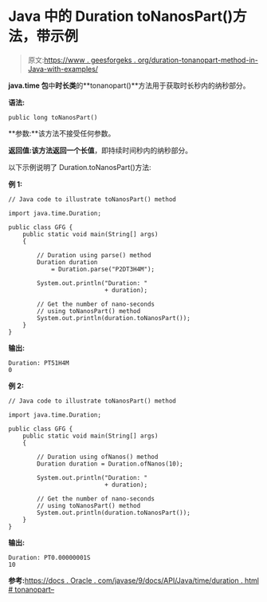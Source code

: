 # Java 中的 Duration toNanosPart()方法，带示例

> 原文:[https://www . geesforgeks . org/duration-tonanopart-method-in-Java-with-examples/](https://www.geeksforgeeks.org/duration-tonanospart-method-in-java-with-examples/)

**java.time 包**中**时长类**的**tonanopart()**方法用于获取时长秒内的纳秒部分。

**语法:**

```
public long toNanosPart()

```

**参数:**该方法不接受任何参数。

**返回值:**该方法返回一个**长值**，即持续时间秒内的纳秒部分。

以下示例说明了 Duration.toNanosPart()方法:

**例 1:**

```
// Java code to illustrate toNanosPart() method

import java.time.Duration;

public class GFG {
    public static void main(String[] args)
    {

        // Duration using parse() method
        Duration duration
            = Duration.parse("P2DT3H4M");

        System.out.println("Duration: "
                           + duration);

        // Get the number of nano-seconds
        // using toNanosPart() method
        System.out.println(duration.toNanosPart());
    }
}
```

**输出:**

```
Duration: PT51H4M
0

```

**例 2:**

```
// Java code to illustrate toNanosPart() method

import java.time.Duration;

public class GFG {
    public static void main(String[] args)
    {

        // Duration using ofNanos() method
        Duration duration = Duration.ofNanos(10);

        System.out.println("Duration: "
                           + duration);

        // Get the number of nano-seconds
        // using toNanosPart() method
        System.out.println(duration.toNanosPart());
    }
}
```

**输出:**

```
Duration: PT0.00000001S
10

```

**参考:**[https://docs . Oracle . com/javase/9/docs/API/Java/time/duration . html # tonanopart–](https://docs.oracle.com/javase/9/docs/api/java/time/Duration.html#toNanosPart--)